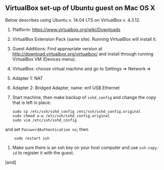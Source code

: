 ## VirtualBox set-up of Ubuntu guest on Mac OS X

Below describes using Ubuntu v. 14.04 LTS on VirtualBox v. 4.3.12.

 1. Platform: https://www.virtualbox.org/wiki/Downloads
 1. VirtualBox Extension Pack (same site). Running VirtualBox will install it.
 1. Guest Additions: Find appropriate version at http://download.virtualbox.org/virtualbox/ and install through running VirtualBox VM (Devices menu).
 1. VirtualBox: choose virtual machine and go to Settings => Network =>
   2. Adapter 1: NAT
   2. Adapter 2: Bridged Adapter, name: en1 USB Ethernet
 1. Start machine, then make backup of `sshd_config` and change the copy that is left in place:

        sudo cp /etc/ssh/sshd_config /etc/ssh/sshd_config.original
        sudo chmod a-w /etc/ssh/sshd_config.original
        sudo vim /etc/ssh/sshd_config

   and set `PasswordAuthentication no`; then

        sudo restart ssh

 1. Make sure there is an ssh key on your host computer and use `ssh-copy-id` to register it with the guest.

[end]
